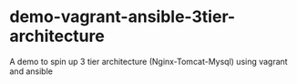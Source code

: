 # demo-vagrant-ansible-3tier-architecture
A demo to spin up 3 tier architecture (Nginx-Tomcat-Mysql) using vagrant and ansible
